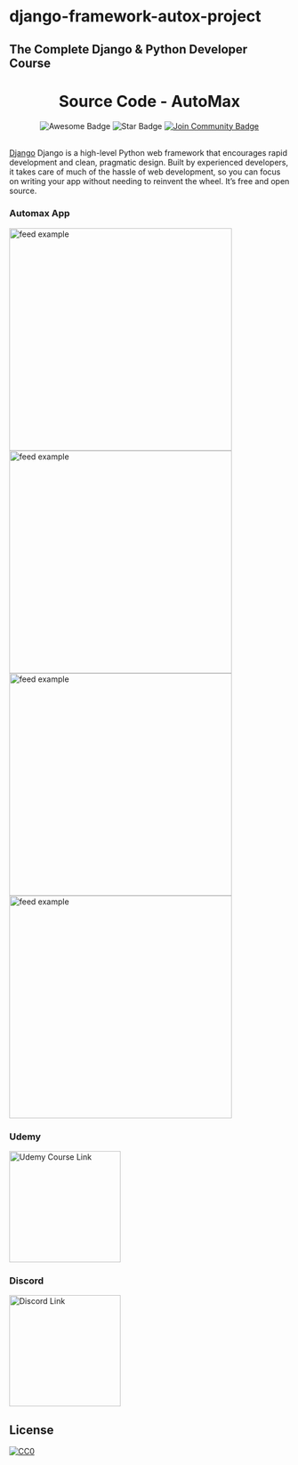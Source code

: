 # django-framework-autox-project
## The Complete Django & Python Developer Course

<h1 align="center">Source Code - AutoMax</h1>
<div align="center">
<img src="https://cdn.rawgit.com/sindresorhus/awesome/d7305f38d29fed78fa85652e3a63e154dd8e8829/media/badge.svg" alt="Awesome Badge"/>
<img src="https://img.shields.io/static/v1?label=%F0%9F%8C%9F&message=If%20Useful&style=style=flat&color=BC4E99" alt="Star Badge"/>
<a href="https://discord.gg/bUV8ssnWfB"><img src="https://img.shields.io/discord/801490521033801729.svg?style=flat&label=Join%20Community&color=7289DA" alt="Join Community Badge"/></a>
</div>

<br>

<a href="https://www.djangoproject.com/">Django</a> Django is a high-level Python web framework that encourages rapid development and clean, pragmatic design. Built by experienced developers, it takes care of much of the hassle of web development, so you can focus on writing your app without needing to reinvent the wheel. It’s free and open source.

### Automax App
<div>
<img src="https://github.com/preneure/automax_django_web_app/blob/master/previews/Screen%20Shot%202022-08-13%20at%207.36.26%20PM.png" alt="feed example" width="400">
<img src="https://github.com/preneure/automax_django_web_app/blob/master/previews/Screen%20Shot%202022-08-13%20at%207.36.37%20PM.png" alt="feed example" width="400">
<img src="https://github.com/preneure/automax_django_web_app/blob/master/previews/Screen%20Shot%202022-08-13%20at%207.36.52%20PM.png" alt="feed example" width="400">
<img src="https://github.com/preneure/automax_django_web_app/blob/master/previews/Screen%20Shot%202022-08-13%20at%207.37.24%20PM.png" alt="feed example" width="400">
</div>
</p>

### Udemy

<a href="https://www.udemy.com/course/draft/4490498/?referralCode=871E60737E1887EF63E1">
<img src="https://upload.wikimedia.org/wikipedia/commons/thumb/e/e3/Udemy_logo.svg/2560px-Udemy_logo.svg.png" alt="Udemy Course Link" width="200">
</a>

### Discord

<a href="https://discord.gg/bUV8ssnWfB">
<img src="https://www.cemetech.net/media/news_attachment/903/discordimage.png" alt="Discord Link" width="200">
</a>

## License

[![CC0](http://mirrors.creativecommons.org/presskit/buttons/88x31/svg/cc-zero.svg)](https://creativecommons.org/publicdomain/zero/1.0/)

